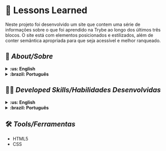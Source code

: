 # :round_pushpin: Lessons Learned
Neste projeto foi desenvolvido um site que contem uma série de informações sobre o que foi aprendido na Trybe ao longo dos últimos três blocos. O site está com elementos posicionados e estilizados, além de conter semântica apropriada para que seja acessível e melhor ranqueado.
## :page_with_curl: _About/Sobre_

<details>
  <summary markdown="span"><strong>:us: English</strong></summary><br />

First project of HTML and CSS developed by me ([Alany Fernandes](https://www.linkedin.com/in/alanyfernandes/)) in the Principles of Web Development Module of [Trybe](https://www.betrybe.com)'s Web Development course. I was approved with 100% of the mandatory and optional requirements met.

</details>

<details>
  <summary markdown="span"><strong>:brazil: Português</strong></summary><br />

Primeiro projeto de HTML e CSS desenvolvido por ([Alany Fernandes](https://www.linkedin.com/in/alanyfernandes/)) no Módulo Fundamentos do Desenvolvimento Web do curso da Trybe. Fui aprovada com 100% dos requisitos obrigatórios e opcionais atingidos.

<br />
</details>

## :man_technologist: _Developed Skills/Habilidades Desenvolvidas_

<details>
  <summary markdown="span"><strong>:us: English</strong></summary><br />

* HTML elements
* Styling with CSS
<br />
</details>
<details>
  <summary markdown="span"><strong>:brazil: Português</strong></summary><br />

* Elementos do HTML
* Estilização com CSS
<br />
</details>

## :hammer_and_wrench: _Tools/Ferramentas_

* HTML5
* CSS

